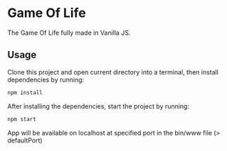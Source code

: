 # Game Of Life

The Game Of Life fully made in Vanilla JS.

## Usage

Clone this project and open current directory into a terminal, then install dependencies by running:

```sh
npm install
```

After installing the dependencies, start the project by running:

```sh
npm start
```

App will be available on localhost at specified port in the bin/www file (> defaultPort)
